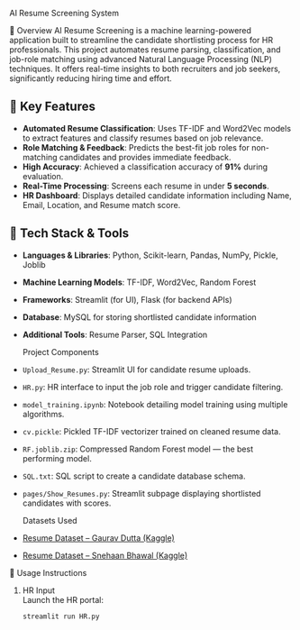  AI Resume Screening System

 📄 Overview
AI Resume Screening is a machine learning-powered application built to streamline the candidate shortlisting process for HR professionals. This project automates resume parsing, classification, and job-role matching using advanced Natural Language Processing (NLP) techniques. It offers real-time insights to both recruiters and job seekers, significantly reducing hiring time and effort.

## 💼 Key Features
- **Automated Resume Classification**: Uses TF-IDF and Word2Vec models to extract features and classify resumes based on job relevance.
- **Role Matching & Feedback**: Predicts the best-fit job roles for non-matching candidates and provides immediate feedback.
- **High Accuracy**: Achieved a classification accuracy of **91%** during evaluation.
- **Real-Time Processing**: Screens each resume in under **5 seconds**.
- **HR Dashboard**: Displays detailed candidate information including Name, Email, Location, and Resume match score.

## 🧠 Tech Stack & Tools
- **Languages & Libraries**: Python, Scikit-learn, Pandas, NumPy, Pickle, Joblib
- **Machine Learning Models**: TF-IDF, Word2Vec, Random Forest
- **Frameworks**: Streamlit (for UI), Flask (for backend APIs)
- **Database**: MySQL for storing shortlisted candidate information
- **Additional Tools**: Resume Parser, SQL Integration

  Project Components
- `Upload_Resume.py`: Streamlit UI for candidate resume uploads.
- `HR.py`: HR interface to input the job role and trigger candidate filtering.
- `model_training.ipynb`: Notebook detailing model training using multiple algorithms.
- `cv.pickle`: Pickled TF-IDF vectorizer trained on cleaned resume data.
- `RF.joblib.zip`: Compressed Random Forest model — the best performing model.
- `SQL.txt`: SQL script to create a candidate database schema.
- `pages/Show_Resumes.py`: Streamlit subpage displaying shortlisted candidates with scores.

  Datasets Used
- [Resume Dataset – Gaurav Dutta (Kaggle)](https://www.kaggle.com/datasets/gauravduttakiit/resume-dataset)
- [Resume Dataset – Snehaan Bhawal (Kaggle)](https://www.kaggle.com/datasets/snehaanbhawal/resume-dataset)

🚀 Usage Instructions
1. HR Input  
   Launch the HR portal:  
   ```bash
   streamlit run HR.py
